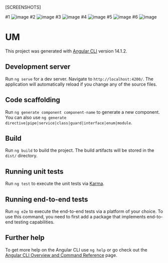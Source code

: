 [SCREENSHOTS]

#1 ![image](https://github.com/howebo/UM/assets/129828032/7300544c-7e19-44a2-b8e0-b97dd1bb0ed7)
#2 ![image](https://github.com/howebo/UM/assets/129828032/96302ae0-7c24-49bd-ac86-c30ec971da30)
#3 ![image](https://github.com/howebo/UM/assets/129828032/7c71bb25-12b1-4954-bee7-a248935a3fba)
#4 ![image](https://github.com/howebo/UM/assets/129828032/ce2b7d22-0591-4ae4-a876-7c5e5f562113)
#5 ![image](https://github.com/howebo/UM/assets/129828032/32e5b4b9-7614-46b6-be64-128d54cf547c)
#6 ![image](https://github.com/howebo/UM/assets/129828032/92e302b3-b18b-4552-8c16-9bd98fdd2d7a)

# UM

This project was generated with [Angular CLI](https://github.com/angular/angular-cli) version 14.1.2.

## Development server

Run `ng serve` for a dev server. Navigate to `http://localhost:4200/`. The application will automatically reload if you change any of the source files.

## Code scaffolding

Run `ng generate component component-name` to generate a new component. You can also use `ng generate directive|pipe|service|class|guard|interface|enum|module`.

## Build

Run `ng build` to build the project. The build artifacts will be stored in the `dist/` directory.

## Running unit tests

Run `ng test` to execute the unit tests via [Karma](https://karma-runner.github.io).

## Running end-to-end tests

Run `ng e2e` to execute the end-to-end tests via a platform of your choice. To use this command, you need to first add a package that implements end-to-end testing capabilities.

## Further help

To get more help on the Angular CLI use `ng help` or go check out the [Angular CLI Overview and Command Reference](https://angular.io/cli) page.
